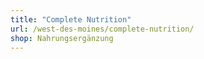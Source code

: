 ```yaml
---
title: "Complete Nutrition"
url: /west-des-moines/complete-nutrition/
shop: Nahrungsergänzung
---
```


